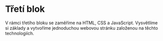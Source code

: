 # Třetí blok

V rámci třetího bloku se zaměříme na HTML, CSS a JavaScript. Vysvětlíme si základy a vytvoříme jednoduchou webovou stránku založenou na těchto technologiích.